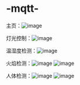 # -mqtt-
主页：![image](https://user-images.githubusercontent.com/60534097/115146500-5d3a5600-a089-11eb-997f-580e37074670.png)

灯光控制：![image](https://user-images.githubusercontent.com/60534097/115146534-7511da00-a089-11eb-876d-8ef991933eb6.png)

温湿度检测：![image](https://user-images.githubusercontent.com/60534097/115146543-80fd9c00-a089-11eb-8845-9edc008bd7e0.png)

火焰检测：![image](https://user-images.githubusercontent.com/60534097/115146556-8ce95e00-a089-11eb-8d02-c5b018cab5a5.png)
![image](https://user-images.githubusercontent.com/60534097/115146560-9246a880-a089-11eb-95dc-79e597071844.png)

人体检测：![image](https://user-images.githubusercontent.com/60534097/115146570-9a064d00-a089-11eb-893b-b3081986f05a.png)
![image](https://user-images.githubusercontent.com/60534097/115146572-9c68a700-a089-11eb-9c60-38455a50ca34.png)

